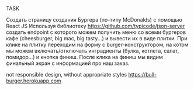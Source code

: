 ﻿TASK

Создать страницу создания Бургера (по-типу McDonalds) с помощью React JS
Используя библиотеку https://github.com/typicode/json-server создать endpoint с
которого можем получить меню со всеми бургеров кафе (cheesburger, big mac, big
tasty...) и вывести их в виде плитки.
При клике на плитку переходим на форму с burger-конструктором, на котом мы
можем включать/отключать инградиенты (булка, котлета, салат, помидор...) и кнопка
финиш.
После клика на финиш мы видим финальный экран с информацией про наш
заказ.

not responsible design, without appropriate styles https://bull-burger.herokuapp.com
